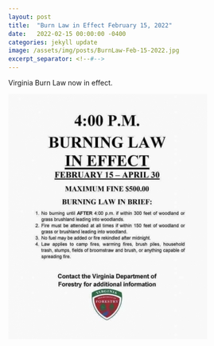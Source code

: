 ```yaml
---
layout: post
title:  "Burn Law in Effect February 15, 2022"
date:   2022-02-15 00:00:00 -0400
categories: jekyll update
image: /assets/img/posts/BurnLaw-Feb-15-2022.jpg
excerpt_separator: <!--#-->
---
```


Virginia Burn Law now in effect.
<!--#-->
![BurnLaw](/assets/img/posts/BurnLaw-Feb-15-2022.jpg)